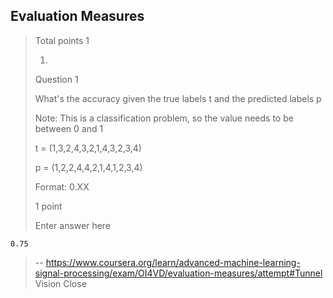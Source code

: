 ## Evaluation Measures
> 
> Total points 1
> 
> 1.
> 
> Question 1
> 
> What's the accuracy given the true labels t and the predicted labels p
> 
> Note: This is a classification problem, so the value needs to be between 0 and 1
> 
> t = (1,3,2,4,3,2,1,4,3,2,3,4)
> 
> p = (1,2,2,4,4,2,1,4,1,2,3,4)
> 
> Format: 0.XX
> 
> 1 point
> 
> Enter answer here

    0.75
>
> -- https://www.coursera.org/learn/advanced-machine-learning-signal-processing/exam/OI4VD/evaluation-measures/attempt#Tunnel Vision Close

